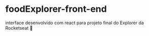 # foodExplorer-front-end
interface desenvolvido com react para projeto final do Explorer da Rocketseat 🚀
